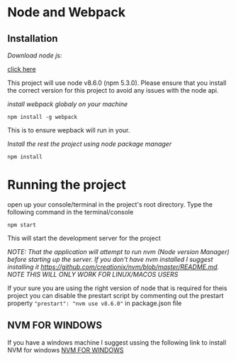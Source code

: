 # Node and Webpack

## Installation
 *Download node js:*
 
 [click here](https://nodejs.org/en/download/)
 
 This project will use node v8.6.0 (npm 5.3.0). Please ensure that you install the correct version for this project to avoid any issues with the node api.

 *install webpack globaly on your machine* 

 `npm install -g webpack`

 This is to ensure wepback will run in your. 

 *Install the rest the project using node package manager*

 `npm install`
  
  # Running the project 
   
   open up your console/terminal in the project's root directory. Type the following command in the terminal/console

   `npm start`

This will start the development server for the project
   
   *NOTE: That the application will attempt to run nvm (Node version Manager) before starting up the server. If you don't have nvm installed I suggest installing it https://github.com/creationix/nvm/blob/master/README.md. NOTE THIS WILL ONLY WORK FOR LINUX/MACOS USERS*

If your sure you are using the right version of node that is required for theis project you can disable the prestart script by commenting out the prestart property `"prestart": "nvm use v8.6.0"` in package.json file 


## NVM FOR WINDOWS
If you have a windows machine I suggest ussing the following link to install NVM for windows [NVM FOR WINDOWS](https://github.com/coreybutler/nvm-windows)


